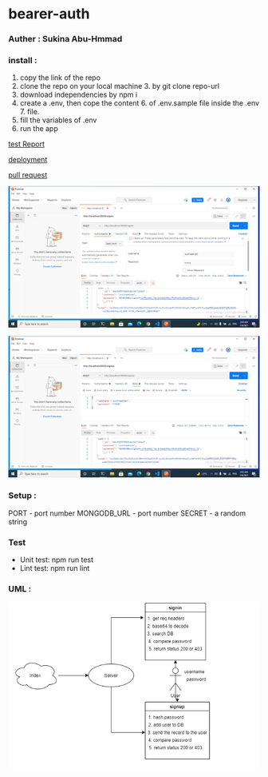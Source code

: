 # bearer-auth

### Auther : Sukina Abu-Hmmad

### install :
1. copy the link of the repo
2. clone the repo on your local machine 3.   by git clone repo-url
4. download independencies by npm i
5. create a .env, then cope the content 6. of .env.sample file inside the .env 7. file.
8. fill the variables of .env
9. run the app

[test Report]()

[deployment]()

[pull request]()

![testSignIn](test.signin.png)

![testSignUp](test.signup.png)

### Setup :
PORT - port number
MONGODB_URL - port number
SECRET - a random string

### Test
 * Unit test: npm run test
* Lint test: npm run lint

### UML :
![UML](UML-class7.PNG)